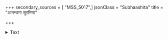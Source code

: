 +++
secondary_sources = [ "MSS_5017",]
jsonClass = "Subhaashita"
title = "आमन्त्रणा सुरभिणा"

+++

<details><summary>Text</summary>

आमन्त्रणा सुरभिणा मरुता कृतादौ दत्तं फलं च पुरतः कटुकण्टकाख्यम्।  
भग्नं मुखं विमुखता च ततः शुकानां राज्ञां पुरः पनस कीर्तिरियं तवैव॥
</details>
